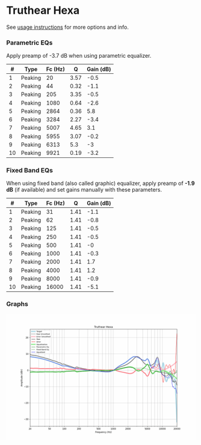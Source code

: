 # Truthear Hexa
See [usage instructions](https://github.com/jaakkopasanen/AutoEq#usage) for more options and info.

### Parametric EQs
Apply preamp of -3.7 dB when using parametric equalizer.

|   # | Type    |   Fc (Hz) |    Q |   Gain (dB) |
|-----|---------|-----------|------|-------------|
|   1 | Peaking |        20 | 3.57 |        -0.5 |
|   2 | Peaking |        44 | 0.32 |        -1.1 |
|   3 | Peaking |       205 | 3.35 |        -0.5 |
|   4 | Peaking |      1080 | 0.64 |        -2.6 |
|   5 | Peaking |      2864 | 0.36 |         5.8 |
|   6 | Peaking |      3284 | 2.27 |        -3.4 |
|   7 | Peaking |      5007 | 4.65 |         3.1 |
|   8 | Peaking |      5955 | 3.07 |        -0.2 |
|   9 | Peaking |      6313 | 5.3  |        -3   |
|  10 | Peaking |      9921 | 0.19 |        -3.2 |

### Fixed Band EQs
When using fixed band (also called graphic) equalizer, apply preamp of **-1.9 dB** (if available) and set gains manually with these parameters.

|   # | Type    |   Fc (Hz) |    Q |   Gain (dB) |
|-----|---------|-----------|------|-------------|
|   1 | Peaking |        31 | 1.41 |        -1.1 |
|   2 | Peaking |        62 | 1.41 |        -0.8 |
|   3 | Peaking |       125 | 1.41 |        -0.5 |
|   4 | Peaking |       250 | 1.41 |        -0.5 |
|   5 | Peaking |       500 | 1.41 |        -0   |
|   6 | Peaking |      1000 | 1.41 |        -0.3 |
|   7 | Peaking |      2000 | 1.41 |         1.7 |
|   8 | Peaking |      4000 | 1.41 |         1.2 |
|   9 | Peaking |      8000 | 1.41 |        -0.9 |
|  10 | Peaking |     16000 | 1.41 |        -5.1 |

### Graphs
![](./Truthear%20Hexa.png)
